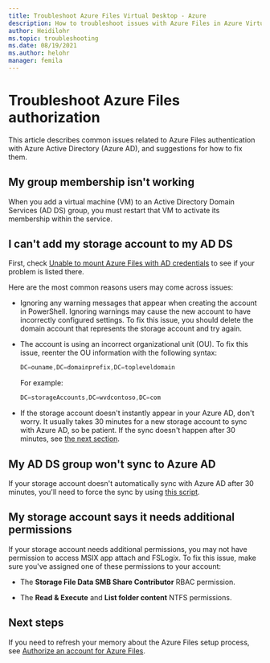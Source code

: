 ```yaml
---
title: Troubleshoot Azure Files Virtual Desktop - Azure
description: How to troubleshoot issues with Azure Files in Azure Virtual Desktop.
author: Heidilohr
ms.topic: troubleshooting
ms.date: 08/19/2021
ms.author: helohr
manager: femila
---
```

# Troubleshoot Azure Files authorization

This article describes common issues related to Azure Files authentication with Azure Active Directory (Azure AD), and suggestions for how to fix them.

## My group membership isn't working

When you add a virtual machine (VM) to an Active Directory Domain Services (AD DS) group, you must restart that VM to activate its membership within the service.

## I can't add my storage account to my AD DS

First, check [Unable to mount Azure Files with AD credentials](../storage/files/storage-troubleshoot-windows-file-connection-problems.md#unable-to-mount-azure-files-with-ad-credentials) to see if your problem is listed there.

Here are the most common reasons users may come across issues:

- Ignoring any warning messages that appear when creating the account in PowerShell. Ignoring warnings may cause the new account to have incorrectly configured settings. To fix this issue, you should delete the domain account that represents the storage account and try again.

- The account is using an incorrect organizational unit (OU). To fix this issue, reenter the OU information with the following syntax:
    
    ```powershell
    DC=ouname,DC=domainprefix,DC=topleveldomain
    ```

    For example:

    ```powershell
    DC=storageAccounts,DC=wvdcontoso,DC=com
    ```

- If the storage account doesn't instantly appear in your Azure AD, don't worry. It usually takes 30 minutes for a new storage account to sync with Azure AD, so be patient. If the sync doesn't happen after 30 minutes, see [the next section](#my-ad-ds-group-wont-sync-to-azure-ad).

## My AD DS group won't sync to Azure AD

If your storage account doesn't automatically sync with Azure AD after 30 minutes, you'll need to force the sync by using [this script](https://github.com/stgeorgi/msixappattach/blob/master/force%20AD%20DS%20to%20Azure%20AD%20sync/force%20sync.ps1).

## My storage account says it needs additional permissions

If your storage account needs additional permissions, you may not have permission to access MSIX app attach and FSLogix. To fix this issue, make sure you've assigned one of these permissions to your account:

- The **Storage File Data SMB Share Contributor** RBAC permission.

- The **Read & Execute** and **List folder content** NTFS permissions.

## Next steps

If you need to refresh your memory about the Azure Files setup process, see [Authorize an account for Azure Files](azure-files-authorization.md).